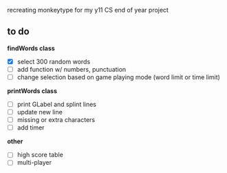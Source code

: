 recreating monkeytype for my y11 CS end of year project

## to do 
**findWords class**
- [x] select 300 random words
- [ ] add function w/ numbers, punctuation
- [ ] change selection based on game playing mode (word limit or time limit)

**printWords class**
- [ ] print GLabel and splint lines
- [ ] update new line
- [ ] missing or extra characters
- [ ] add timer

**other**
- [ ] high score table
- [ ] multi-player
